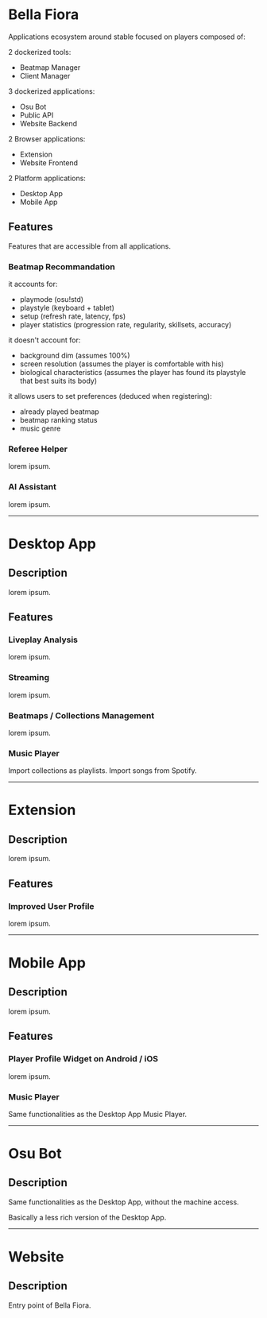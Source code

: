 # Bella Fiora

Applications ecosystem around stable focused on players composed of:

2 dockerized tools:

- Beatmap Manager
- Client Manager

3 dockerized applications:

- Osu Bot
- Public API
- Website Backend

2 Browser applications:

- Extension
- Website Frontend

2 Platform applications:

- Desktop App
- Mobile App

## Features

Features that are accessible from all applications.

### Beatmap Recommandation

it accounts for:

- playmode (osu!std)
- playstyle (keyboard + tablet)
- setup (refresh rate, latency, fps)
- player statistics (progression rate, regularity, skillsets, accuracy)

it doesn't account for:

- background dim (assumes 100%)
- screen resolution (assumes the player is comfortable with his)
- biological characteristics (assumes the player has found its playstyle that best suits its body)

it allows users to set preferences (deduced when registering):

- already played beatmap
- beatmap ranking status
- music genre

### Referee Helper

lorem ipsum.

### AI Assistant

lorem ipsum.

---

# Desktop App

## Description

lorem ipsum.

## Features

### Liveplay Analysis

lorem ipsum.

### Streaming

lorem ipsum.

### Beatmaps / Collections Management

lorem ipsum.

### Music Player

Import collections as playlists.
Import songs from Spotify.

---

# Extension

## Description

lorem ipsum.

## Features

### Improved User Profile

lorem ipsum.

---

# Mobile App

## Description

lorem ipsum.

## Features

### Player Profile Widget on Android / iOS

lorem ipsum.

### Music Player

Same functionalities as the Desktop App Music Player.

---

# Osu Bot

## Description

Same functionalities as the Desktop App, without the machine access.

Basically a less rich version of the Desktop App.

---

# Website

## Description

Entry point of Bella Fiora.
